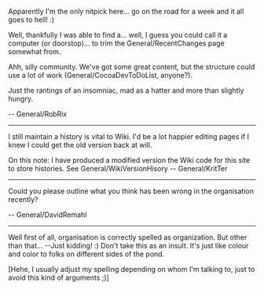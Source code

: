 

Apparently I'm the only nitpick here... go on the road for a week and it all goes to hell! :)

Well, thankfully I was able to find a... well, I guess you could call it a computer (or doorstop)... to trim the General/RecentChanges page somewhat from.

Ahh, silly community. We've got some great content, but the structure could use a lot of work (General/CocoaDevToDoList, anyone?).

Just the rantings of an insomniac, mad as a hatter and more than slightly hungry.

-- General/RobRix

----

I still maintain a history is vital to Wiki. I'd be a lot happier editing pages if I knew I could get the old version back at will.

On this note: I have produced a modified version the Wiki code for this site to store histories. See General/WikiVersionHisory -- General/KritTer

----

Could you please outline what you think has been wrong in the organisation recently?

-- General/DavidRemahl

----

Well first of all, organisation is correctly spelled as organization.  But other than that...  --Just kidding!  :)  Don't take this as an insult.  It's just like colour and color to folks on different sides of the pond.

[Hehe, I usually adjust my spelling depending on whom I'm talking to, just to avoid this kind of arguments ;)]